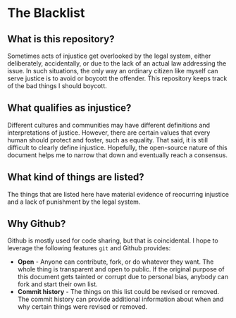 # The Blacklist

## What is this repository?

Sometimes acts of injustice get overlooked by the legal system, either deliberately, accidentally, or due to the lack of an actual law addressing the issue. In such situations, the only way an ordinary citizen like myself can serve justice is to avoid or boycott the offender. This repository keeps track of the bad things I should boycott.


## What qualifies as injustice?

Different cultures and communities may have different definitions and interpretations of justice. However, there are certain values that every human should protect and foster, such as equality. That said, it is still difficult to clearly define injustice. Hopefully, the open-source nature of this document helps me to narrow that down and eventually reach a consensus.


## What kind of things are listed?

The things that are listed here have material evidence of reocurring injustice and a lack of punishment by the legal system.


## Why Github?

Github is mostly used for code sharing, but that is coincidental. I hope to leverage the following features `git` and Github provides:

* **Open** - Anyone can contribute, fork, or do whatever they want. The whole thing is transparent and open to public. If the original purpose of this document gets tainted or corrupt due to personal bias, anybody can fork and start their own list.
* **Commit history** - The things on this list could be revised or removed. The commit history can provide additional information about when and why certain things were revised or removed.
